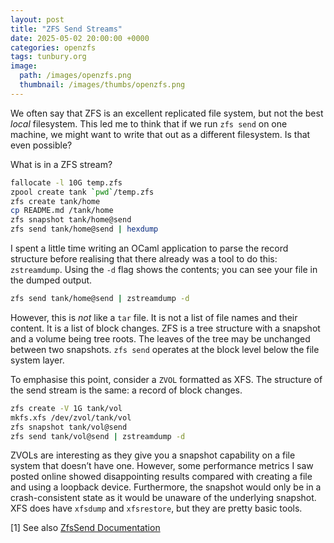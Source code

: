 ```yaml
---
layout: post
title: "ZFS Send Streams"
date: 2025-05-02 20:00:00 +0000
categories: openzfs
tags: tunbury.org
image:
  path: /images/openzfs.png
  thumbnail: /images/thumbs/openzfs.png
---
```


We often say that ZFS is an excellent replicated file system, but not the best _local_ filesystem. This led me to think that if we run `zfs send` on one machine, we might want to write that out as a different filesystem. Is that even possible?

What is in a ZFS stream?

```sh
fallocate -l 10G temp.zfs
zpool create tank `pwd`/temp.zfs 
zfs create tank/home
cp README.md /tank/home
zfs snapshot tank/home@send
zfs send tank/home@send | hexdump
```

I spent a little time writing an OCaml application to parse the record structure before realising that there already was a tool to do this: `zstreamdump`. Using the `-d` flag shows the contents; you can see your file in the dumped output.

```sh
zfs send tank/home@send | zstreamdump -d
```

However, this is _not_ like a `tar` file. It is not a list of file names and their content. It is a list of block changes. ZFS is a tree structure with a snapshot and a volume being tree roots. The leaves of the tree may be unchanged between two snapshots. `zfs send` operates at the block level below the file system layer.

To emphasise this point, consider a `ZVOL` formatted as XFS. The structure of the send stream is the same: a record of block changes.

```sh
zfs create -V 1G tank/vol
mkfs.xfs /dev/zvol/tank/vol
zfs snapshot tank/vol@send
zfs send tank/vol@send | zstreamdump -d
```

ZVOLs are interesting as they give you a snapshot capability on a file system that doesn’t have one. However, some performance metrics I saw posted online showed disappointing results compared with creating a file and using a loopback device. Furthermore, the snapshot would only be in a crash-consistent state as it would be unaware of the underlying snapshot. XFS does have `xfsdump` and `xfsrestore`, but they are pretty basic tools.

[1] See also [ZfsSend Documentation](https://openzfs.org/wiki/Documentation/ZfsSend)
